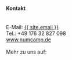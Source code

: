 ---
---
#### Kontakt
<br>
E-Mail: <a href="mailto:{{ site.email }}">{{ site.email }}</a>
<br>
Tel.: +49 176 32 827 098
<br>
<a href="{{ "/" | relative_url }}">www.numcamp.de</a>
<br>
<br>
Mehr zu uns auf:
